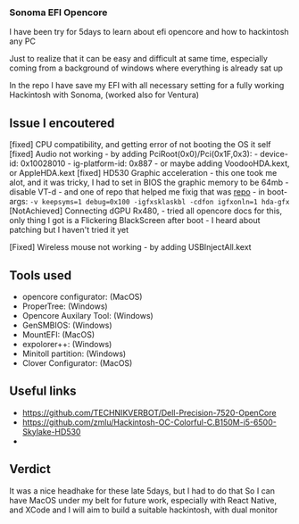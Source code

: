 ### Sonoma EFI Opencore 

I have been try for 5days to learn about efi opencore and how to hackintosh any PC

Just to realize that it can be easy and difficult at same time, especially coming from a background of windows where everything is already sat up

In the repo I have save my EFI with all necessary setting for a fully working Hackintosh with Sonoma, (worked also for Ventura)

## Issue I encoutered

[fixed] CPU compatibility, and getting error of not booting the OS it self
[fixed] Audio not working
    - by adding PciRoot(0x0)/Pci(0x1F,0x3):
        - device-id: 0x10028010
        - ig-platform-id: 0x887
    - or maybe adding VoodooHDA.kext, or AppleHDA.kext
[fixed] HD530 Graphic acceleration
    - this one took me alot, and it was tricky, I had to set in BIOS the graphic memory to be 64mb
    - disable VT-d
    - and one of repo that helped me fixig that was [repo](https://github.com/TECHNIKVERBOT/Dell-Precision-7520-OpenCore)
    - in boot-args: `-v keepsyms=1 debug=0x100 -igfxsklaskbl -cdfon igfxonln=1 hda-gfx`
[NotAchieved] Connecting dGPU Rx480, 
    - tried all opencore docs for this, only thing I got is a Flickering BlackScreen after boot
    - I heard about patching but I haven't tried it yet

[Fixed] Wireless mouse not working
    - by adding USBInjectAll.kext



## Tools used
- opencore configurator: (MacOS)
- ProperTree: (Windows)
- Opencore Auxilary Tool: (Windows)
- GenSMBIOS: (Windows)
- MountEFI: (MacOS)
- expolorer++: (Windows)
- Minitoll partition: (Windows)
- Clover Configurator: (MacOS)

## Useful links
- https://github.com/TECHNIKVERBOT/Dell-Precision-7520-OpenCore 
- https://github.com/zmlu/Hackintosh-OC-Colorful-C.B150M-i5-6500-Skylake-HD530
- 

## Verdict

It was a nice headhake for these late 5days, but I had to do that So I can have MacOS under my belt for future work, especially with React Native, and XCode
and I will aim to build a suitable hackintosh, with dual monitor
